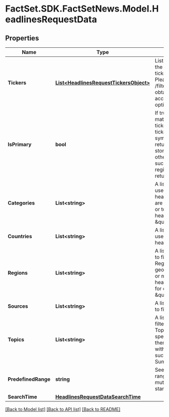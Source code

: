 # FactSet.SDK.FactSetNews.Model.HeadlinesRequestData

## Properties

Name | Type | Description | Notes
------------ | ------------- | ------------- | -------------
**Tickers** | [**List&lt;HeadlinesRequestTickersObject&gt;**](HeadlinesRequestTickersObject.md) | List of tickers to filter the headlines. Each ticker is an object. Please refer to the /filters endpoint to obtain the values accepted by the optional parameters. | [optional] 
**IsPrimary** | **bool** | If true, stories that match the provided ticker on which the ticker is a primary symbol will be returned. Additionally, stories that match the other filters specified such as topics or regions will also be returned.   | [optional] 
**Categories** | **List&lt;string&gt;** | A list of categories used to filter the headlines. Categories are define the nature or topic of the headlines, such as \&quot;Earnings\&quot;. | [optional] 
**Countries** | **List&lt;string&gt;** | A list of countries used to filter the headlines. | [optional] 
**Regions** | **List&lt;string&gt;** | A list of regions used to filter the headlines. Regions specify the geographical location or market to which the headlines are relevant, for example, \&quot;Americas\&quot;. | [optional] 
**Sources** | **List&lt;string&gt;** | A list of sources used to filter the headlines. | [optional] 
**Topics** | **List&lt;string&gt;** | A list of topics used to filter the headlines. Topics represent specific subjects or themes associated with the headlines, such as \&quot;Market Summaries\&quot;. | [optional] 
**PredefinedRange** | **string** | See list of valid date ranges. Date range is mutually exclusive to start/end time | [optional] 
**SearchTime** | [**HeadlinesRequestDataSearchTime**](HeadlinesRequestDataSearchTime.md) |  | [optional] 

[[Back to Model list]](../README.md#documentation-for-models) [[Back to API list]](../README.md#documentation-for-api-endpoints) [[Back to README]](../README.md)

